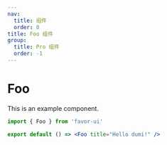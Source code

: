 ```yaml
---
nav:
  title: 组件
  order: 0
title: Foo 组件
group:
  title: Pro 组件
  order: -1
---
```


# Foo

This is an example component.

```jsx
import { Foo } from 'favor-ui'

export default () => <Foo title="Hello dumi!" />
```
